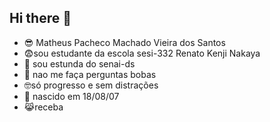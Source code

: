 ## Hi there 👋


- 😎 Matheus Pacheco Machado Vieira dos Santos
- 😨sou estudante da escola sesi-332 Renato Kenji Nakaya
- 🥶 sou estunda do senai-ds
- 🤑 nao me faça perguntas bobas
- 🤓só progresso e sem distrações
- 🙊 nascido em 18/08/07
- 😹receba
